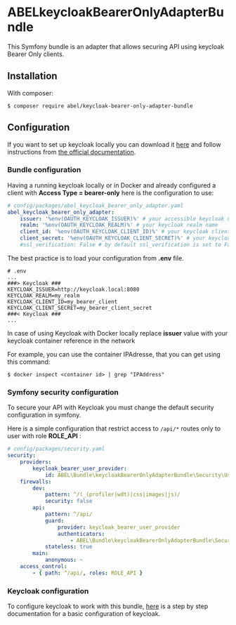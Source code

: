 ABELkeycloakBearerOnlyAdapterBundle
===================================

This Symfony bundle is an adapter that allows securing API using keycloak Bearer Only clients.

## Installation

With composer:

```
$ composer require abel/keycloak-bearer-only-adapter-bundle
```

## Configuration

If you want to set up keycloak locally you can download it [here](https://www.keycloak.org/downloads) and follow instructions from [the official documentation](https://www.keycloak.org/docs/latest/server_installation/index.html).

### Bundle configuration

Having a running keycloak locally or in Docker and already configured a client with **Access Type = bearer-only**
here is the configuration to use:

```yaml
# config/packages/abel_keycloak_bearer_only_adapter.yaml
abel_keycloak_bearer_only_adapter:
    issuer: '%env(OAUTH_KEYCLOAK_ISSUER)%' # your accessible keycloak url
    realm: '%env(OAUTH_KEYCLOAK_REALM)%' # your keycloak realm name
    client_id: '%env(OAUTH_KEYCLOAK_CLIENT_ID)%' # your keycloak client id
    client_secret: '%env(OAUTH_KEYCLOAK_CLIENT_SECRET)%' # your keycloak client secret
    #ssl_verification: False # by default ssl_verification is set to False
```
The best practice is to load your configuration from **.env** file.

```
# .env
...
###> Keycloak ###
KEYCLOAK_ISSUER=http://keycloak.local:8080
KEYCLOAK_REALM=my_realm
KEYCLOAK_CLIENT_ID=my_bearer_client
KEYCLOAK_CLIENT_SECRET=my_bearer_client_secret
###< Keycloak ###
...
```

In case of using Keycloak with Docker locally replace **issuer** value with your keycloak container reference in the network

For example, you can use the container IPAdresse, that you can get using this command:

```
$ docker inspect <container id> | grep "IPAddress"
```
### Symfony security configuration

To secure your API with Keycloak you must change the default security configuration in symfony.

Here is a simple configuration that restrict access to ```/api/*``` routes only to user with role **ROLE_API** :

```yaml
# config/packages/security.yaml
security:
    providers:
        keycloak_bearer_user_provider:
            id: ABEL\Bundle\keycloakBearerOnlyAdapterBundle\Security\User\KeycloakBearerUserProvider
    firewalls:
        dev:
            pattern: ^/(_(profiler|wdt)|css|images|js)/
            security: false
        api:
            pattern: ^/api/
            guard:
                provider: keycloak_bearer_user_provider
                authenticators:
                    - ABEL\Bundle\keycloakBearerOnlyAdapterBundle\Security\Authenticator\KeycloakBearerAuthenticator
            stateless: true
        main:
            anonymous: ~
    access_control:
        - { path: ^/api/, roles: ROLE_API }
```
### Keycloak configuration

To configure keycloak to work with this bundle, [here](./Resources/docs/keycloak-config-guide.md) is a step by step documentation for a basic configuration of keycloak.

